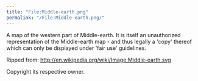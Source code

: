 ```yaml
---
title: "File:Middle-earth.png"
permalink: "/File:Middle-earth.png/"
---
```


A map of the western part of Middle-earth. It is itself an unauthorized
representation of the Middle-earth map - and thus legally a 'copy'
thereof which can only be displayed under 'fair use' guidelines.

Ripped from: <http://en.wikipedia.org/wiki/Image:Middle-earth.svg>

Copyright its respective owner.